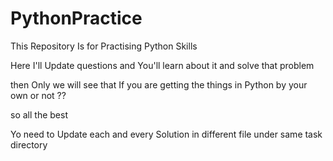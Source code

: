 # PythonPractice
This Repository Is for Practising Python Skills

Here I'll Update questions and You'll learn about it and solve that problem

then Only we will see that If you are getting the things in Python by your own or not ??

so all the best

Yo need to Update each and every Solution in different file under same task directory 


